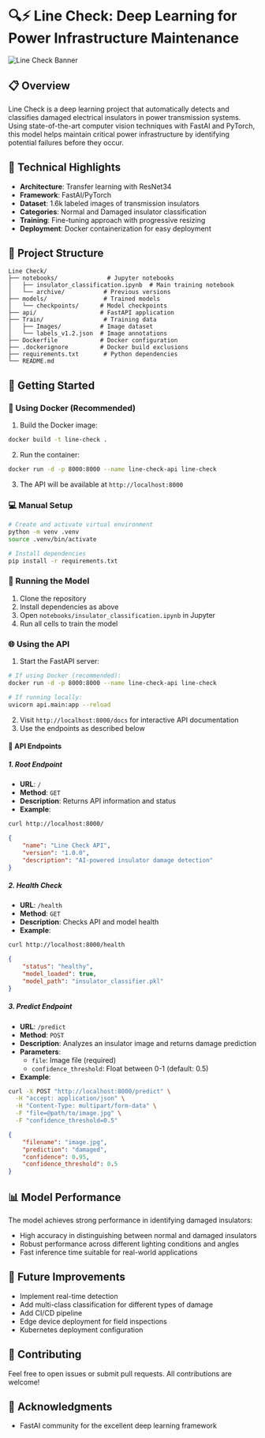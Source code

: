# 🔍⚡ Line Check: Deep Learning for Power Infrastructure Maintenance

![Line Check Banner](https://dummyimage.com/1200x300/222/FFFF00&text=Line+Check:+Empowering+Power+Maintenance)


## 📋 Overview
Line Check is a deep learning project that automatically detects and classifies damaged electrical insulators in power transmission systems. Using state-of-the-art computer vision techniques with FastAI and PyTorch, this model helps maintain critical power infrastructure by identifying potential failures before they occur.

## 🚀 Technical Highlights
- **Architecture**: Transfer learning with ResNet34
- **Framework**: FastAI/PyTorch
- **Dataset**: 1.6k labeled images of transmission insulators
- **Categories**: Normal and Damaged insulator classification
- **Training**: Fine-tuning approach with progressive resizing
- **Deployment**: Docker containerization for easy deployment

## 📁 Project Structure
```
Line Check/
├── notebooks/              # Jupyter notebooks
│   ├── insulator_classification.ipynb  # Main training notebook
│   └── archive/           # Previous versions
├── models/                # Trained models
│   └── checkpoints/      # Model checkpoints
├── api/                  # FastAPI application
├── Train/                 # Training data
│   ├── Images/           # Image dataset
│   └── labels_v1.2.json  # Image annotations
├── Dockerfile            # Docker configuration
├── .dockerignore         # Docker build exclusions
├── requirements.txt       # Python dependencies
└── README.md
```

## 🏁 Getting Started

### 🐳 Using Docker (Recommended)
1. Build the Docker image:
```bash
docker build -t line-check .
```

2. Run the container:
```bash
docker run -d -p 8000:8000 --name line-check-api line-check
```

3. The API will be available at `http://localhost:8000`

### 💻 Manual Setup
```bash
# Create and activate virtual environment
python -m venv .venv
source .venv/bin/activate

# Install dependencies
pip install -r requirements.txt
```

### 🔧 Running the Model
1. Clone the repository
2. Install dependencies as above
3. Open `notebooks/insulator_classification.ipynb` in Jupyter
4. Run all cells to train the model

### 🌐 Using the API
1. Start the FastAPI server:
```bash
# If using Docker (recommended):
docker run -d -p 8000:8000 --name line-check-api line-check

# If running locally:
uvicorn api.main:app --reload
```
2. Visit `http://localhost:8000/docs` for interactive API documentation
3. Use the endpoints as described below

#### 📡 API Endpoints

##### 1. Root Endpoint
- **URL**: `/`
- **Method**: `GET`
- **Description**: Returns API information and status
- **Example**:
```bash
curl http://localhost:8000/
```
```json
{
    "name": "Line Check API",
    "version": "1.0.0",
    "description": "AI-powered insulator damage detection"
}
```

##### 2. Health Check
- **URL**: `/health`
- **Method**: `GET`
- **Description**: Checks API and model health
- **Example**:
```bash
curl http://localhost:8000/health
```
```json
{
    "status": "healthy",
    "model_loaded": true,
    "model_path": "insulator_classifier.pkl"
}
```

##### 3. Predict Endpoint
- **URL**: `/predict`
- **Method**: `POST`
- **Description**: Analyzes an insulator image and returns damage prediction
- **Parameters**:
  - `file`: Image file (required)
  - `confidence_threshold`: Float between 0-1 (default: 0.5)
- **Example**:
```bash
curl -X POST "http://localhost:8000/predict" \
  -H "accept: application/json" \
  -H "Content-Type: multipart/form-data" \
  -F "file=@path/to/image.jpg" \
  -F "confidence_threshold=0.5"
```
```json
{
    "filename": "image.jpg",
    "prediction": "damaged",
    "confidence": 0.95,
    "confidence_threshold": 0.5
}
```

## 📊 Model Performance
The model achieves strong performance in identifying damaged insulators:
- High accuracy in distinguishing between normal and damaged insulators
- Robust performance across different lighting conditions and angles
- Fast inference time suitable for real-world applications

## 🔮 Future Improvements
- Implement real-time detection
- Add multi-class classification for different types of damage
- Add CI/CD pipeline
- Edge device deployment for field inspections
- Kubernetes deployment configuration

## 👥 Contributing
Feel free to open issues or submit pull requests. All contributions are welcome!

## 🙏 Acknowledgments
- FastAI community for the excellent deep learning framework
